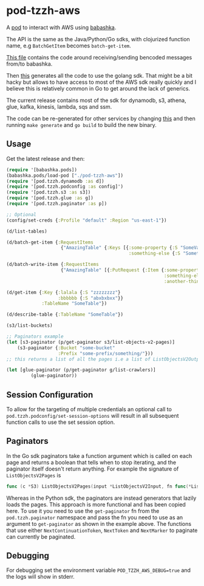# pod-tzzh-aws

A [pod](https://github.com/babashka/babashka.pods) to interact with AWS using [babashka](https://github.com/borkdude/babashka/).

The API is the same as the Java/Python/Go sdks, with clojurized function name, e.g `BatchGetItem` becomes `batch-get-item`.

[This file](./babashka/babashka.go) contains the code around receiving/sending bencoded messages from/to babashka.

Then [this](./gen/generate.clj) generates all the code to use the golang sdk. That might be a bit hacky but allows to have access to most of the AWS sdk really quickly and I believe this is relatively common in Go to get around the lack of generics.

The current release contains most of the sdk for dynamodb, s3, athena, glue, kafka, kinesis, lambda, sqs and ssm.

The code can be re-generated for other services by changing [this](https://github.com/tzzh/pod-tzzh-aws/blob/6633df0b2f5080f7d4374b5d4f20331d556f1c2f/gen/generate.clj#L11-L21) and then running `make generate` and `go build` to build the new binary.

## Usage

Get the latest release and then:
``` clojure
(require '[babashka.pods])
(babashka.pods/load-pod ["./pod-tzzh-aws"])
(require '[pod.tzzh.dynamodb :as d])
(require '[pod.tzzh.podconfig :as config]')
(require '[pod.tzzh.s3 :as s3])
(require '[pod.tzzh.glue :as g])
(require '[pod.tzzh.paginator :as p])

;; Optional
(config/set-creds {:Profile "default" :Region "us-east-1"})

(d/list-tables)

(d/batch-get-item {:RequestItems
                    {"AmazingTable" {:Keys [{:some-property {:S "SomeValue"} 
                                             :something-else {:S "SomethingSomething"}}]}}})

(d/batch-write-item {:RequestItems
                    {"AmazingTable" [{:PutRequest {:Item {:some-property {:S "abxdggje"}
                                                          :something-else {:S "zxcmbnj"}
                                                          :another-thing {:S "asdasdsa"}}}}]}})

(d/get-item {:Key {:lalala {:S "zzzzzzzz"}
                   :bbbbbb {:S "abxbxbxx"}}
             :TableName "SomeTable"})

(d/describe-table {:TableName "SomeTable"})

(s3/list-buckets)

;; Paginators example
(let [s3-paginator (p/get-paginator s3/list-objects-v2-pages)]
    (s3-paginator {:Bucket "some-bucket"
                   :Prefix "some-prefix/something/"}))
;; this returns a list of all the pages i.e a list of ListObjectsV2Output that are lazily fetched

(let [glue-paginator (p/get-paginator g/list-crawlers)]
         (glue-paginator))
```

## Session Configuration

To allow for the targeting of multiple credentials an optional call to `pod.tzzh.podconfig/set-session-options`
will result in all subsequent function calls to use the set session option. 

## Paginators

In the Go sdk paginators take a function argument which is called on each page and returns a boolean that tells when to stop iterating, and the paginator itself doesn't return anything.
For example the signature of `ListObjectsV2Pages` is
```go
func (c *S3) ListObjectsV2Pages(input *ListObjectsV2Input, fn func(*ListObjectsV2Output, bool) bool) error
```
Whereas in the Python sdk, the paginators are instead generators that lazily loads the pages.
This approach is more functional and has been copied here.
To use it you need to use the `get-paginator` fn from the `pod.tzzh.paginator` namespace and pass the fn you need to use as an argument to `get-paginator` as shown in the example above.
The functions that use either `NextContinuationToken`, `NextToken` and `NextMarker` to paginate can currently be paginated.

## Debugging

For debugging set the environment variable `POD_TZZH_AWS_DEBUG=true` and the logs will show in stderr.
